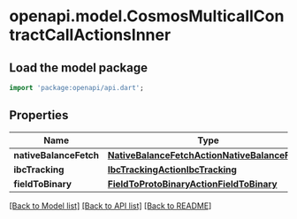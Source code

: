 # openapi.model.CosmosMulticallContractCallActionsInner

## Load the model package
```dart
import 'package:openapi/api.dart';
```

## Properties
Name | Type | Description | Notes
------------ | ------------- | ------------- | -------------
**nativeBalanceFetch** | [**NativeBalanceFetchActionNativeBalanceFetch**](NativeBalanceFetchActionNativeBalanceFetch.md) |  | 
**ibcTracking** | [**IbcTrackingActionIbcTracking**](IbcTrackingActionIbcTracking.md) |  | 
**fieldToBinary** | [**FieldToProtoBinaryActionFieldToBinary**](FieldToProtoBinaryActionFieldToBinary.md) |  | 

[[Back to Model list]](../README.md#documentation-for-models) [[Back to API list]](../README.md#documentation-for-api-endpoints) [[Back to README]](../README.md)


